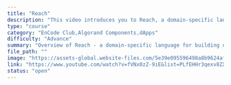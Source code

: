 ```yaml
---
title: "Reach"
description: "This video introduces you to Reach, a domain-specific language for building decentralized applications. It will go through the overview of Reach and also a tutorial on Reach, how to install and setup Reach. For Developers who are interested in Algorand Technologies and Integrations.By the end of this video, you will understand what Reach is and how to use Reach to build decentralized Apps."
type: "course"
category: "EnCode Club,Algorand Components,dApps"
difficulty: "Advance"
summary: "Overview of Reach - a domain-specific language for building decentralised applications"
file_path: ""
image: "https://assets-global.website-files.com/5e39e095596498a8b9624af1/5ffca6e3e0d8ad9231cc2af6_Portfolio-course---final.png"
link: "https://www.youtube.com/watch?v=fVNx0zZ-9iE&list=PLfEHHr3qexv8ZXjoBOaCrX95w1OshjnMt&index=8&ab_channel=EncodeClub"
status: "open"
---
```

